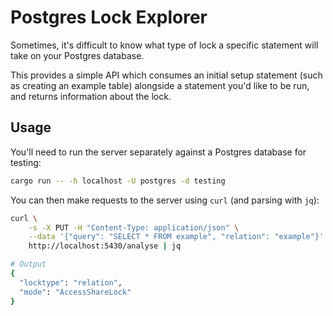 # Postgres Lock Explorer

Sometimes, it's difficult to know what type of lock a specific statement will
take on your Postgres database.

This provides a simple API which consumes an initial setup statement (such as
creating an example table) alongside a statement you'd like to be run, and
returns information about the lock.

## Usage

You'll need to run the server separately against a Postgres database for
testing:

```bash
cargo run -- -h localhost -U postgres -d testing
```

You can then make requests to the server using `curl` (and parsing with `jq`):

```bash
curl \
    -s -X PUT -H "Content-Type: application/json" \
    --data '{"query": "SELECT * FROM example", "relation": "example"}' \
    http://localhost:5430/analyse | jq

# Output
{
  "locktype": "relation",
  "mode": "AccessShareLock"
}
```
